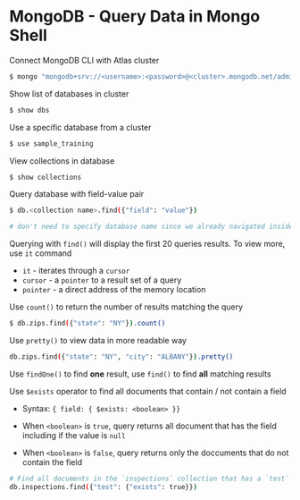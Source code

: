 # MongoDB - Query Data in Mongo Shell

Connect MongoDB CLI with Atlas cluster

```bash
$ mongo "mongodb+srv://<username>:<password>@<cluster>.mongodb.net/admin"
```

Show list of databases in cluster

```bash
$ show dbs
```

Use a specific database from a cluster

```bash
$ use sample_training
```

View collections in database

```bash
$ show collections
```

Query database with field-value pair

```bash
$ db.<collection name>.find({"field": "value"})

# don't need to specify database name since we already navigated inside
```

Querying with `find()` will display the first 20 queries results. To view more, use `it` command

- `it` - iterates through a `cursor`
- `cursor` - a `pointer` to a result set of a query
- `pointer` - a direct address of the memory location

Use `count()` to return the number of results matching the query

```bash
$ db.zips.find({"state": "NY"}).count()
```

Use `pretty()` to view data in more readable way

```bash
db.zips.find({"state": "NY", "city": "ALBANY"}).pretty()
```

Use `findOne()` to find **one** result, use `find()` to find **all** matching results

Use `$exists` operator to find all documents that contain / not contain a field

- Syntax: `{ field: { $exists: <boolean> }}`

- When `<boolean>` is `true`, query returns all document that has the field including if the value is `null`

- When `<boolean>` is `false`, query returns only the doccuments that do not contain the field

```bash
# Find all documents in the `inspections` collection that has a `test` field
db.inspections.find({"test": {"exists": true}})
```

